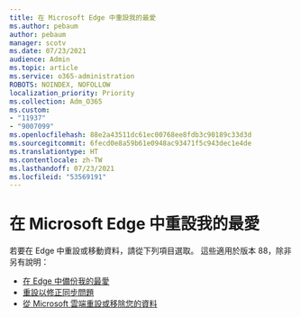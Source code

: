 ```yaml
---
title: 在 Microsoft Edge 中重設我的最愛
ms.author: pebaum
author: pebaum
manager: scotv
ms.date: 07/23/2021
audience: Admin
ms.topic: article
ms.service: o365-administration
ROBOTS: NOINDEX, NOFOLLOW
localization_priority: Priority
ms.collection: Adm_O365
ms.custom:
- "11937"
- "9007099"
ms.openlocfilehash: 88e2a43511dc61ec00768ee8fdb3c90189c33d3d
ms.sourcegitcommit: 6fecd0e8a59b61e0948ac93471f5c943dec1e4de
ms.translationtype: HT
ms.contentlocale: zh-TW
ms.lasthandoff: 07/23/2021
ms.locfileid: "53569191"
---
```

# <a name="reset-favorites-in-microsoft-edge"></a>在 Microsoft Edge 中重設我的最愛

若要在 Edge 中重設或移動資料，請從下列項目選取。 這些適用於版本 88，除非另有說明： 

- [在 Edge 中備份我的最愛](/deployedge/edge-learnmore-reset-data-in-cloud#back-up-your-favorites)
- [重設以修正同步問題](/deployedge/edge-learnmore-reset-data-in-cloud#perform-a-reset-to-fix-a-synchronization-problem)
- [從 Microsoft 雲端重設或移除您的資料](/deployedge/edge-learnmore-reset-data-in-cloud#perform-a-reset-to-remove-your-data-from-microsofts-cloud)